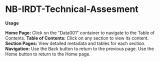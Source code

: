 # NB-IRDT-Technical-Assesment




**Usage**

**Home Page:** Click on the "Data001" container to navigate to the Table of Contents.
**Table of Contents:** Click on any section to view its content.
**Section Pages:** View detailed metadata and tables for each section.
**Navigation:**
Use the Back button to return to the previous page.
Use the Home button to return to the Home page.
